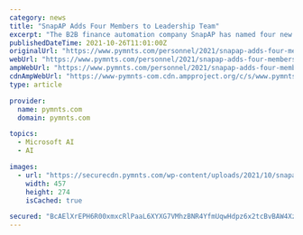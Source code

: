 ```yaml
---
category: news
title: "SnapAP Adds Four Members to Leadership Team"
excerpt: "The B2B finance automation company SnapAP has named four new hires to its senior management team. The Canadian firm said in a news release on Tuesday (Oct. 26) that the new hires are: Roshni Wijayasinha as its chief marketing officer,"
publishedDateTime: 2021-10-26T11:01:00Z
originalUrl: "https://www.pymnts.com/personnel/2021/snapap-adds-four-members-to-leadership-team/"
webUrl: "https://www.pymnts.com/personnel/2021/snapap-adds-four-members-to-leadership-team/"
ampWebUrl: "https://www.pymnts.com/personnel/2021/snapap-adds-four-members-to-leadership-team/amp/"
cdnAmpWebUrl: "https://www-pymnts-com.cdn.ampproject.org/c/s/www.pymnts.com/personnel/2021/snapap-adds-four-members-to-leadership-team/amp/"
type: article

provider:
  name: pymnts.com
  domain: pymnts.com

topics:
  - Microsoft AI
  - AI

images:
  - url: "https://securecdn.pymnts.com/wp-content/uploads/2021/10/snapap-457x274.png"
    width: 457
    height: 274
    isCached: true

secured: "BcAElXrEPH6R00xmxcRlPaaL6XYXG7VMhzBNR4YfmUqwHdpz6x2tcBvBAW4XzVRo7McH3gU7CBjQNvPHQS1EzT1+V6PSm8fZdnghrXwtqqf0rYusTxSjEQw8N40J4est3+5eKOxELWWLBt37T1+C3Efq6EKClq9/hFOtAwscnjoz/Jzh+jCls2UL6w/26dOLf6Oo/7BpwE8qm9Q3pG7HVIPLfSXCM2eCC8RO5rN870yo3lLWgzHs2RcHmlJv+r5twsSR07LrHCnaXrIxhxEbwgLRr29CAXkuaRpzhn6jjCSQLqvcH9IOAl165xvkOB8ytLEigh7DB5aLAAXobDMiTC4ZsPczeG9fotGAQQlaZJs=;NWAJJwqCSFXD7ooAK1XGug=="
---
```


